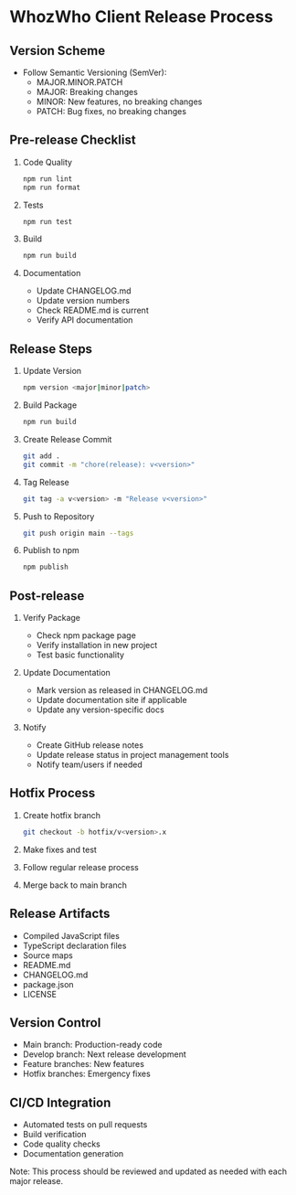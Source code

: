# WhozWho Client Release Process

## Version Scheme
- Follow Semantic Versioning (SemVer):
  - MAJOR.MINOR.PATCH
  - MAJOR: Breaking changes
  - MINOR: New features, no breaking changes
  - PATCH: Bug fixes, no breaking changes

## Pre-release Checklist
1. Code Quality
   ```bash
   npm run lint
   npm run format
   ```

2. Tests
   ```bash
   npm run test
   ```

3. Build
   ```bash
   npm run build
   ```

4. Documentation
   - Update CHANGELOG.md
   - Update version numbers
   - Check README.md is current
   - Verify API documentation

## Release Steps
1. Update Version
   ```bash
   npm version <major|minor|patch>
   ```

2. Build Package
   ```bash
   npm run build
   ```

3. Create Release Commit
   ```bash
   git add .
   git commit -m "chore(release): v<version>"
   ```

4. Tag Release
   ```bash
   git tag -a v<version> -m "Release v<version>"
   ```

5. Push to Repository
   ```bash
   git push origin main --tags
   ```

6. Publish to npm
   ```bash
   npm publish
   ```

## Post-release
1. Verify Package
   - Check npm package page
   - Verify installation in new project
   - Test basic functionality

2. Update Documentation
   - Mark version as released in CHANGELOG.md
   - Update documentation site if applicable
   - Update any version-specific docs

3. Notify
   - Create GitHub release notes
   - Update release status in project management tools
   - Notify team/users if needed

## Hotfix Process
1. Create hotfix branch
   ```bash
   git checkout -b hotfix/v<version>.x
   ```

2. Make fixes and test
3. Follow regular release process
4. Merge back to main branch

## Release Artifacts
- Compiled JavaScript files
- TypeScript declaration files
- Source maps
- README.md
- CHANGELOG.md
- package.json
- LICENSE

## Version Control
- Main branch: Production-ready code
- Develop branch: Next release development
- Feature branches: New features
- Hotfix branches: Emergency fixes

## CI/CD Integration
- Automated tests on pull requests
- Build verification
- Code quality checks
- Documentation generation

Note: This process should be reviewed and updated as needed with each major release. 